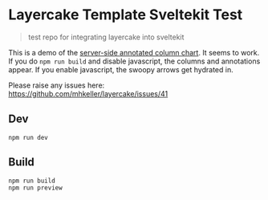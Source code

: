 Layercake Template Sveltekit Test
===

> test repo for integrating layercake into sveltekit

This is a demo of the [server-side annotated column chart](https://layercake.graphics/example-ssr/Column). It seems to work. If you do `npm run build` and disable javascript, the columns and annotations appear. If you enable javascript, the swoopy arrows get hydrated in.

Please raise any issues here: https://github.com/mhkeller/layercake/issues/41

## Dev

```
npm run dev
```

## Build

```
npm run build
npm run preview
```
